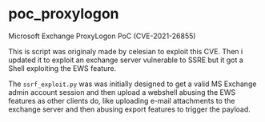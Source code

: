 # poc_proxylogon
Microsoft Exchange ProxyLogon PoC (CVE-2021-26855)

This is script was originaly made by celesian to exploit this CVE.
Then i updated it to exploit an exchange server vulnerable to SSRE but it got a Shell exploiting the EWS feature.

The `ssrf_exploit.py` was was initially designed to get a valid MS Exchange admin account session and then upload a webshell abusing the EWS features as other clients do, like uploading e-mail attachments to the exchange server and then abusing export features to trigger the payload.
